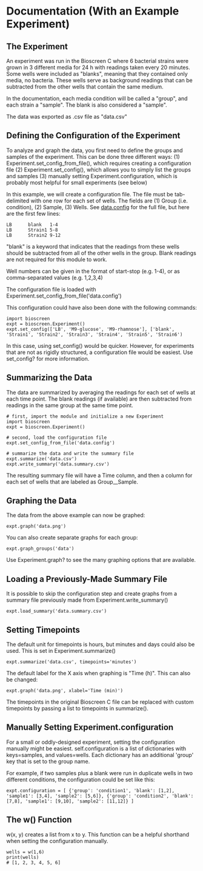 # Documentation (With an Example Experiment)

## The Experiment

An experiment was run in the Bioscreen C where 6 bacterial strains were grown in 3 different media 
for 24 h with readings taken every 20 minutes. Some wells were included as "blanks", meaning that they
contained only media, no bacteria. These wells serve as background readings that can be subtracted
from the other wells that contain the same medium.

In the documentation, each media condition will be called a "group", and each strain a "sample". 
The blank is also considered a "sample".

The data was exported as .csv file as "data.csv"


## Defining the Configuration of the Experiment

To analyze and graph the data, you first need to define the groups and samples of the experiment.
This can be done three different ways:
(1) Experiment.set_config_from_file(), which requires creating a configuration file
(2) Experiment.set_config(), which allows you to simply list the groups and samples
(3) manually setting Experiment.configuration, which is probably most helpful for small experiments (see below)

In this example, we will create a configuration file. The file must be tab-delimited with one row
for each set of wells. The fields are (1) Group (i.e. condition), (2) Sample, (3) Wells. See [data.config](data.config)
for the full file, but here are the first few lines:

```
LB      blank   1-4
LB      Strain1 5-8 
LB      Strain2 9-12
```

"blank" is a keyword that indicates that the readings from these wells should be subtracted from all
of the other wells in the group. Blank readings are not required for this module to work.

Well numbers can be given in the format of start-stop (e.g. 1-4), or as comma-separated values (e.g. 1,2,3,4)

The configuration file is loaded with Experiment.set_config_from_file('data.config')

This configuration could have also been done with the following commands:

```
import bioscreen
expt = bioscreen.Experiment()
expt.set_config(['LB', 'M9-glucose', 'M9-rhamnose'], ['blank', 'Strain1', 'Strain2', 'Strain3', 'Strain4', 'Strain5', 'Strain6')
```

In this case, using set_config() would be quicker. However, for experiments that are not as rigidly structured,
a configuration file would be easiest. Use set_config? for more information.


## Summarizing the Data

The data are summarized by averaging the readings for each set of wells at each time point. The blank
readings (if available) are then subtracted from readings in the same group at the same time point.

```
# first, import the module and initialize a new Experiment
import bioscreen
expt = bioscreen.Experiment()

# second, load the configuration file
expt.set_config_from_file('data.config')

# summarize the data and write the summary file
expt.summarize('data.csv')
expt.write_summary('data.summary.csv')
```

The resulting summary file will have a Time column, and then a column for each set of wells that are
labeled as Group__Sample.


## Graphing the Data

The data from the above example can now be graphed:

```
expt.graph('data.png')
```

You can also create separate graphs for each group:

```
expt.graph_groups('data')
```

Use Experiment.graph? to see the many graphing options that are available.


## Loading a Previously-Made Summary File

It is possible to skip the configuration step and create graphs from a summary file previously made
from Experiment.write_summary()

```
expt.load_summary('data.summary.csv')
```

## Setting Timepoints

The default unit for timepoints is hours, but minutes and days could also be used. This is set
in Experiment.summarize()

```
expt.summarize('data.csv', timepoints='minutes')
```

The default label for the X axis when graphing is "Time (h)". This can also be changed:

```
expt.graph('data.png', xlabel='Time (min)')
```

The timepoints in the original Bioscreen C file can be replaced with custom timepoints by passing a
list to timepoints in summarize().


## Manually Setting Experiment.configuration

For a small or oddly-designed experiment, setting the configuration manually might be easiest.
self.configuration is a list of dictionaries with keys=samples, and values=wells. Each dictionary
has an additional 'group' key that is set to the group name.

For example, if two samples plus a blank were run in duplicate wells in two different conditions,
the configuration could be set like this:

```
expt.configuration = [ {'group': 'condition1', 'blank': [1,2], 'sample1': [3,4], 'sample2': [5,6]}, {'group': 'condition2', 'blank': [7,8], 'sample1': [9,10], 'sample2': [11,12]} ]
```

## The w() Function

w(x, y) creates a list from x to y. This function can be a helpful shorthand when setting the configuration manually.

```
wells = w(1,6)
print(wells)
# [1, 2, 3, 4, 5, 6]
```
